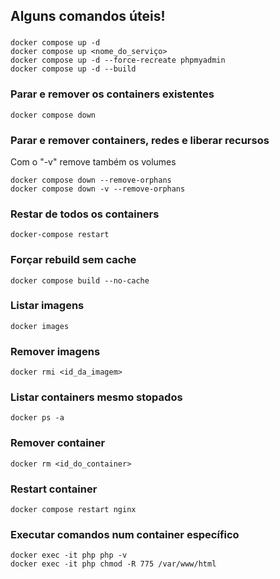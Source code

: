 ## Alguns comandos úteis!

### 
```
docker compose up -d
docker compose up <nome_do_serviço>
docker compose up -d --force-recreate phpmyadmin
docker compose up -d --build
```

### Parar e remover os containers existentes
```
docker compose down
```

### Parar e remover containers, redes e liberar recursos
Com o "-v" remove também os volumes
```
docker compose down --remove-orphans
docker compose down -v --remove-orphans
```
### Restar de todos os containers
```
docker-compose restart
```

### Forçar rebuild sem cache
```
docker compose build --no-cache
```

### Listar imagens
```
docker images
```

### Remover imagens
```
docker rmi <id_da_imagem>
```

### Listar containers mesmo stopados
```
docker ps -a
```

### Remover container
```
docker rm <id_do_container>
```

### Restart container
```
docker compose restart nginx
```

### Executar comandos num container específico
```
docker exec -it php php -v
docker exec -it php chmod -R 775 /var/www/html
```